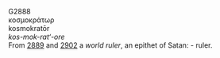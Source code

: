 <body>
  <p>G2888<br>  κοσμοκράτωρ  <br> kosmokratōr  <br><i>kos-mok-rat‘-ore </i><br>From <a href="g2889.htm">2889</a> and <a href="g2902.htm">2902</a>  a <i>world</i> <i>ruler</i>, an epithet of Satan: - ruler.<br></p>
 </body>